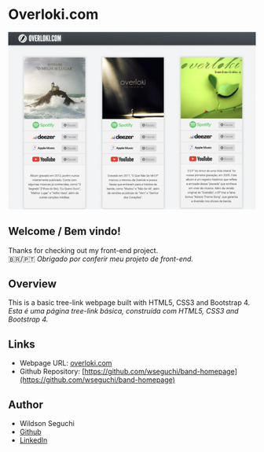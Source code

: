 # Overloki.com

![Design preview for Overloki.com](./images/app-preview.png)

## Welcome / Bem vindo!

Thanks for checking out my front-end project.<br>
🇧🇷/🇵🇹 _Obrigado por conferir meu projeto de front-end._

## Overview

This is a basic tree-link webpage built with HTML5, CSS3 and Bootstrap 4.<br>
_Esta é uma página tree-link básica, construída com HTML5, CSS3 and Bootstrap 4._

## Links

- Webpage URL: [overloki.com](https://www.overloki.com/)
- Github Repository: [https://github.com/wseguchi/band-homepage](https://github.com/wseguchi/band-homepage)

## Author

- Wildson Seguchi
- [Github](https://github.com/wseguchi)
- [LinkedIn](https://www.linkedin.com/in/wildson-seguchi-a61325180/)
